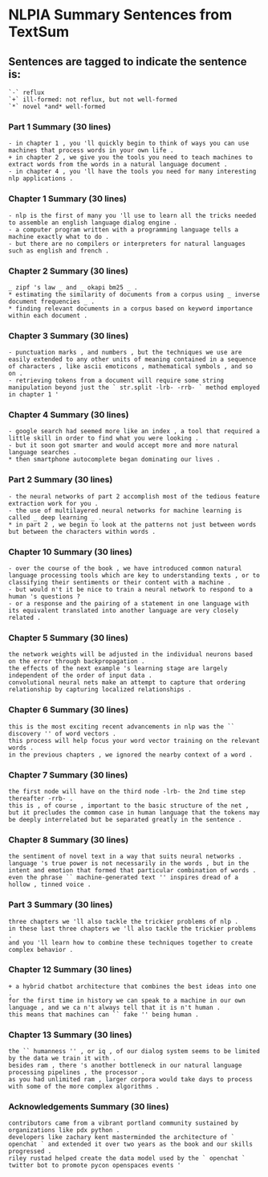 # NLPIA Summary Sentences from TextSum

## Sentences are tagged to indicate the sentence is:

    `-` reflux
    `+` ill-formed: not reflux, but not well-formed
    `*` novel *and* well-formed

### Part 1 Summary (30 lines)

    - in chapter 1 , you 'll quickly begin to think of ways you can use machines that process words in your own life . 
    + in chapter 2 , we give you the tools you need to teach machines to extract words from the words in a natural language document . 
    - in chapter 4 , you 'll have the tools you need for many interesting nlp applications .

### Chapter 1 Summary (30 lines)

    - nlp is the first of many you 'll use to learn all the tricks needed to assemble an english language dialog engine . 
    - a computer program written with a programming language tells a machine exactly what to do . 
    - but there are no compilers or interpreters for natural languages such as english and french .

### Chapter 2 Summary (30 lines)

    _ zipf 's law _ and _ okapi bm25 _ . 
    * estimating the similarity of documents from a corpus using _ inverse document frequencies _ . 
    * finding relevant documents in a corpus based on keyword importance within each document .

### Chapter 3 Summary (30 lines)

    - punctuation marks , and numbers , but the techniques we use are easily extended to any other units of meaning contained in a sequence of characters , like ascii emoticons , mathematical symbols , and so on . 
    - retrieving tokens from a document will require some string manipulation beyond just the ` str.split -lrb- -rrb- ` method employed in chapter 1 '

### Chapter 4 Summary (30 lines)

    - google search had seemed more like an index , a tool that required a little skill in order to find what you were looking . 
    - but it soon got smarter and would accept more and more natural language searches . 
    * then smartphone autocomplete began dominating our lives .

### Part 2 Summary (30 lines)

    - the neural networks of part 2 accomplish most of the tedious feature extraction work for you . 
    - the use of multilayered neural networks for machine learning is called _ deep learning _ . 
    * in part 2 , we begin to look at the patterns not just between words but between the characters within words .

### Chapter 10 Summary (30 lines)

    - over the course of the book , we have introduced common natural language processing tools which are key to understanding texts , or to classifying their sentiments or their content with a machine . 
    - but would n't it be nice to train a neural network to respond to a human 's questions ? 
    - or a response and the pairing of a statement in one language with its equivalent translated into another language are very closely related .

### Chapter 5 Summary (30 lines)

    the network weights will be adjusted in the individual neurons based on the error through backpropagation . 
    the effects of the next example 's learning stage are largely independent of the order of input data . 
    convolutional neural nets make an attempt to capture that ordering relationship by capturing localized relationships .

### Chapter 6 Summary (30 lines)

    this is the most exciting recent advancements in nlp was the `` discovery '' of word vectors . 
    this process will help focus your word vector training on the relevant words . 
    in the previous chapters , we ignored the nearby context of a word .

### Chapter 7 Summary (30 lines)

    the first node will have on the third node -lrb- the 2nd time step thereafter -rrb- . 
    this is , of course , important to the basic structure of the net , but it precludes the common case in human language that the tokens may be deeply interrelated but be separated greatly in the sentence .

### Chapter 8 Summary (30 lines)

    the sentiment of novel text in a way that suits neural networks . 
    language 's true power is not necessarily in the words , but in the intent and emotion that formed that particular combination of words . 
    even the phrase `` machine-generated text '' inspires dread of a hollow , tinned voice .

### Part 3 Summary (30 lines)

    three chapters we 'll also tackle the trickier problems of nlp . 
    in these last three chapters we 'll also tackle the trickier problems . 
    and you 'll learn how to combine these techniques together to create complex behavior .

### Chapter 12 Summary (30 lines)

    + a hybrid chatbot architecture that combines the best ideas into one . 
    for the first time in history we can speak to a machine in our own language , and we ca n't always tell that it is n't human . 
    this means that machines can `` fake '' being human .

### Chapter 13 Summary (30 lines)

    the `` humanness '' , or iq , of our dialog system seems to be limited by the data we train it with . 
    besides ram , there 's another bottleneck in our natural language processing pipelines , the processor . 
    as you had unlimited ram , larger corpora would take days to process with some of the more complex algorithms .

### Acknowledgements Summary (30 lines)

    contributors came from a vibrant portland community sustained by organizations like pdx python . 
    developers like zachary kent masterminded the architecture of ` openchat ` and extended it over two years as the book and our skills progressed . 
    riley rustad helped create the data model used by the ` openchat ` twitter bot to promote pycon openspaces events '
